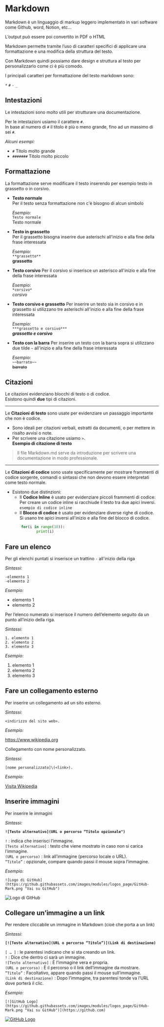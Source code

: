 # Markdown

Markdown è un linguaggio di markup leggero implementato in vari software come Github, word, Notion, etc…

L’output può essere poi convertito in PDF o HTML

Markdown permette tramite l’uso di caratteri specifici di applicare una formattazione e una modifica della struttura del testo.

Con Markdown quindi possiamo dare design e struttura al testo per personalizzarlo come ci è più comodo.

I principali caratteri per formattazione del testo markdown sono:

`*` `#` `-` `_`


## Intestazioni
Le intestazioni sono molto utili per strutturare una documentazione.  

Per le intestazioni usiamo il carattere `#`.  
In base al numero di `#` il titolo è più o meno grande, fino ad un massimo di sei `#`.    

*Alcuni esempi:*
- `#` Titolo molto grande
- `#######` Titolo molto piccolo

## Formattazione  
La formattazione serve modificare il testo inserendo per esempio testo in grassetto o in corsivo.  
- **Testo normale**  
  Per il testo senza formattazione non c'è bisogno di alcun simbolo  
  
  *Esempio:*  
  `Testo normale`  
  Testo normale
- **Testo in grassetto**  
  Per il grassetto bisogna inserire due asterischi all'inizio e alla fine della frase interessata

  *Esempio:*  
  `**grassetto**`  
  **grassetto**
- **Testo corsivo**
  Per il corsivo si inserisce un asterisco all'inizio e alla fine della frase interessata

  *Esempio:*  
  `*corsivo*`    
  *corsivo*  
- **Testo corsivo e grassetto**
  Per inserire un testo sia in corsivo e in grassetto si utilizzano tre asterischi all'inizio e alla fine della frase interessata

  *Esempio:*  
  `***grassetto e corsivo***`  
  ***grassetto e corsivo***  
- **Testo con la barra**
  Per inserire un testo con la barra sopra si utilizzano due tilde `~` all'inizio e alla fine della frase interessata

  *Esempio:*  
  `~~barrato~~`  
  ~~barrato~~

## Citazioni
Le citazioni evidenziano blocchi di testo o di codice.  
Esistono quindi **due** tipi di citazioni.

---
Le **Citazioni di testo** sono usate per evidenziare un passaggio importante che non è codice.  
+ Sono ideali per citazioni verbali, estratti da documenti, o per mettere in risalto avvisi o note.<br>
+ Per scrivere una citazione usiamo `>`.<br>
**Esempio di citazione di testo**
> Il file Markdown.md serve da introduzione per scrivere una documentazione in modo professionale. <br>

---
Le **Citazioni di codice** sono usate specificamente per mostrare frammenti di codice sorgente, comandi o sintassi che non devono essere interpretati come testo normale.<br>

 + Esistono due distinzioni:
   + Il **Codice Inline** è usato per evidenziare piccoli frammenti di codice: 
   Per creare un codice inline si racchiude il testo tra due apici inversi.
`esempio di codice inline`
    + Il **Blocco di codice** è usato per evidenziare diverse righe di codice.
     Si usano tre apici inversi all'inizio e alla fine del blocco di codice.
     ```python
	     for(i in range(10)):
				print(i)
	 ```
## Fare un elenco

Per gli elenchi puntati si inserisce un trattino `-` all'inizio della riga  

*Sintassi:*  

`-elemento 1`  
`-elemento 2`  

*Esempio:*
- elemento 1
- elemento 2    

Per l’elenco numerato si inserisce il numero dell’elemento seguito da un punto all’inizio della riga.

*Sintassi:*

`1. elemento 1`  
`2. elemento 2`  
`3. elemento 3`  

*Esempio:*

1. elemento 1
2. elemento 2
3. elemento 3


## Fare un collegamento esterno

Per inserire un collegamento ad un sito esterno.  

*Sintassi:*  

`<indirizzo del sito web>.`  

*Esempio:*  

<https://www.wikipedia.org>

Collegamento con nome personalizzato.  

*Sintassi:*  

`[nome personalizzato]\(<link>).`  

*Esempio:*  

[Visita Wikipedia](https://www.wikipedia.org)  

## Inserire immagini

Per inserire le immagini  

*Sintassi:*  

__`![Testo alternativo](URL o percorso “Titolo opzionale")`__

`!` : indica che inserisci l’immagine.  
`[Testo alternativo]` : testo che viene mostrato in caso non si carica l’immagine.  
`(URL o percorso)` : link all’immagine (percorso locale o URL).  
`”Titolo”` : opzionale, compare quando passi il mouse sopra l’immagine.  


*Esempio:*  

`![Logo di GitHub](https://github.githubassets.com/images/modules/logos_page/GitHub-Mark.png "Vai su GitHub")`  

![Logo di GitHub](https://github.githubassets.com/images/modules/logos_page/GitHub-Mark.png "Vai su GitHub")


## Collegare un’immagine a un link

Per rendere cliccabile un immagine in Markdown (cioè che porta a un link)  

*Sintassi:*  

__`[![Testo alternativo](URL o percorso “Titolo”)](Link di destinazione)`__

`[ … ]` : le parentesi indicano che si sta creando un link.  
`!` : Dice che dentro ci sarà un immagine.  
`![Testo alternativo]` : È l’immagine vera e propria.  
`(URL o percorso)` : È il percorso o il link dell’immagine da mostrare.  
`”Titolo”` : Facoltativo, appare quando passi il mouse sull’immagine.  
`(Link di destinazione)` : Dopo l’immagine, tra parentesi tonde va l’URL dove porterà il clic.  


  *Esempio:*  

`[![GitHub Logo](https://github.githubassets.com/images/modules/logos_page/GitHub-Mark.png "Vai su GitHub")](https://github.com)`  

  [![GitHub Logo](https://github.githubassets.com/images/modules/logos_page/GitHub-Mark.png "Vai su GitHub")](https://github.com)

